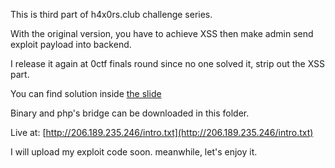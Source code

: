 This is third part of h4x0rs.club challenge series.

With the original version, you have to achieve XSS then make admin send exploit payload into backend.

I release it again at 0ctf finals round since no one solved it, strip out the XSS part.

You can find solution inside [the slide](https://github.com/l4wio/CTF-challenges-by-me/blob/master/0ctf_final-2018/0ctf_tctf_2018_slides.pdf)

Binary and php's bridge can be downloaded in this folder.

Live at: [http://206.189.235.246/intro.txt](http://206.189.235.246/intro.txt)


I will upload my exploit code soon. meanwhile, let's enjoy it.
